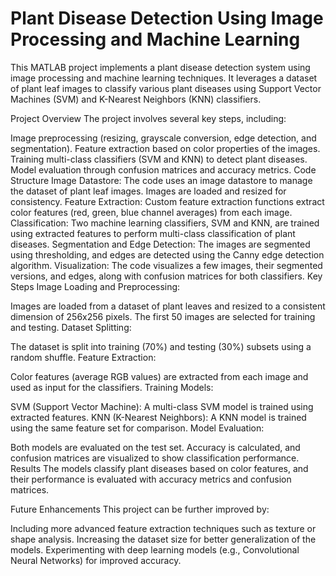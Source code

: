 # Plant Disease Detection Using Image Processing and Machine Learning
This MATLAB project implements a plant disease detection system using image processing and machine learning techniques. It leverages a dataset of plant leaf images to classify various plant diseases using Support Vector Machines (SVM) and K-Nearest Neighbors (KNN) classifiers.

Project Overview
The project involves several key steps, including:

Image preprocessing (resizing, grayscale conversion, edge detection, and segmentation).
Feature extraction based on color properties of the images.
Training multi-class classifiers (SVM and KNN) to detect plant diseases.
Model evaluation through confusion matrices and accuracy metrics.
Code Structure
Image Datastore: The code uses an image datastore to manage the dataset of plant leaf images. Images are loaded and resized for consistency.
Feature Extraction: Custom feature extraction functions extract color features (red, green, blue channel averages) from each image.
Classification: Two machine learning classifiers, SVM and KNN, are trained using extracted features to perform multi-class classification of plant diseases.
Segmentation and Edge Detection: The images are segmented using thresholding, and edges are detected using the Canny edge detection algorithm.
Visualization: The code visualizes a few images, their segmented versions, and edges, along with confusion matrices for both classifiers.
Key Steps
Image Loading and Preprocessing:

Images are loaded from a dataset of plant leaves and resized to a consistent dimension of 256x256 pixels.
The first 50 images are selected for training and testing.
Dataset Splitting:

The dataset is split into training (70%) and testing (30%) subsets using a random shuffle.
Feature Extraction:

Color features (average RGB values) are extracted from each image and used as input for the classifiers.
Training Models:

SVM (Support Vector Machine): A multi-class SVM model is trained using extracted features.
KNN (K-Nearest Neighbors): A KNN model is trained using the same feature set for comparison.
Model Evaluation:

Both models are evaluated on the test set. Accuracy is calculated, and confusion matrices are visualized to show classification performance.
Results
The models classify plant diseases based on color features, and their performance is evaluated with accuracy metrics and confusion matrices.

Future Enhancements
This project can be further improved by:

Including more advanced feature extraction techniques such as texture or shape analysis.
Increasing the dataset size for better generalization of the models.
Experimenting with deep learning models (e.g., Convolutional Neural Networks) for improved accuracy.
